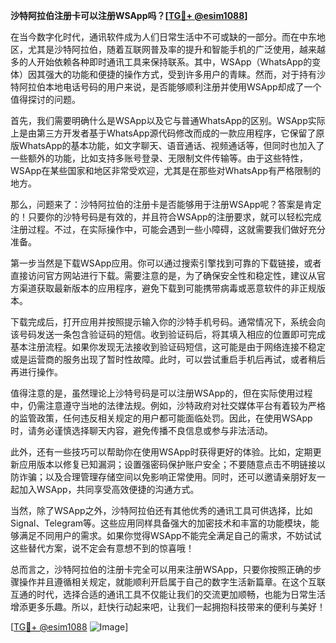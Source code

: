 **沙特阿拉伯注册卡可以注册WSApp吗？[[TG💪+ @esim1088](https://t.me/s/esim1088)]**

在当今数字化时代，通讯软件成为人们日常生活中不可或缺的一部分。而在中东地区，尤其是沙特阿拉伯，随着互联网普及率的提升和智能手机的广泛使用，越来越多的人开始依赖各种即时通讯工具来保持联系。其中，WSApp（WhatsApp的变体）因其强大的功能和便捷的操作方式，受到许多用户的青睐。然而，对于持有沙特阿拉伯本地电话号码的用户来说，是否能够顺利注册并使用WSApp却成了一个值得探讨的问题。

首先，我们需要明确什么是WSApp以及它与普通WhatsApp的区别。WSApp实际上是由第三方开发者基于WhatsApp源代码修改而成的一款应用程序，它保留了原版WhatsApp的基本功能，如文字聊天、语音通话、视频通话等，但同时也加入了一些额外的功能，比如支持多账号登录、无限制文件传输等。由于这些特性，WSApp在某些国家和地区非常受欢迎，尤其是在那些对WhatsApp有严格限制的地方。

那么，问题来了：沙特阿拉伯的注册卡是否能够用于注册WSApp呢？答案是肯定的！只要你的沙特号码是有效的，并且符合WSApp的注册要求，就可以轻松完成注册过程。不过，在实际操作中，可能会遇到一些小障碍，这就需要我们做好充分准备。

第一步当然是下载WSApp应用。你可以通过搜索引擎找到可靠的下载链接，或者直接访问官方网站进行下载。需要注意的是，为了确保安全性和稳定性，建议从官方渠道获取最新版本的应用程序，避免下载到可能携带病毒或恶意软件的非正规版本。

下载完成后，打开应用并按照提示输入你的沙特手机号码。通常情况下，系统会向该号码发送一条包含验证码的短信。收到验证码后，将其填入相应的位置即可完成基本注册流程。如果你发现无法接收到验证码短信，这可能是由于网络连接不稳定或是运营商的服务出现了暂时性故障。此时，可以尝试重启手机后再试，或者稍后再进行操作。

值得注意的是，虽然理论上沙特号码是可以注册WSApp的，但在实际使用过程中，仍需注意遵守当地的法律法规。例如，沙特政府对社交媒体平台有着较为严格的监管政策，任何违反相关规定的用户都可能面临处罚。因此，在使用WSApp时，请务必谨慎选择聊天内容，避免传播不良信息或参与非法活动。

此外，还有一些技巧可以帮助你在使用WSApp时获得更好的体验。比如，定期更新应用版本以修复已知漏洞；设置强密码保护账户安全；不要随意点击不明链接以防诈骗；以及合理管理存储空间以免影响正常使用。同时，还可以邀请亲朋好友一起加入WSApp，共同享受高效便捷的沟通方式。

当然，除了WSApp之外，沙特阿拉伯还有其他优秀的通讯工具可供选择，比如Signal、Telegram等。这些应用同样具备强大的加密技术和丰富的功能模块，能够满足不同用户的需求。如果你觉得WSApp不能完全满足自己的需求，不妨试试这些替代方案，说不定会有意想不到的惊喜哦！

总而言之，沙特阿拉伯的注册卡完全可以用来注册WSApp，只要你按照正确的步骤操作并且遵循相关规定，就能顺利开启属于自己的数字生活新篇章。在这个互联互通的时代，选择合适的通讯工具不仅能让我们的交流更加顺畅，也能为日常生活增添更多乐趣。所以，赶快行动起来吧，让我们一起拥抱科技带来的便利与美好！

[[TG💪+ @esim1088](https://t.me/s/esim1088) ![Image](https://i.postimg.cc/4NQfJmqS/Snipaste-2025-05-13-00-14-12.png)]